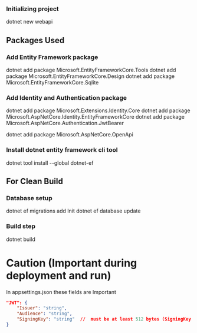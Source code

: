 ### Initializing project
dotnet new webapi

## Packages Used
### Add Entity Framework package
dotnet add package Microsoft.EntityFrameworkCore.Tools
dotnet add package Microsoft.EntityFrameworkCore.Design
dotnet add package Microsoft.EntityFrameworkCore.Sqlite

### Add Identity and Authentication package
dotnet add package Microsoft.Extensions.Identity.Core
dotnet add package Microsoft.AspNetCore.Identity.EntityFrameworkCore
dotnet add package Microsoft.AspNetCore.Authentication.JwtBearer


dotnet add package Microsoft.AspNetCore.OpenApi

### Install dotnet entity framework cli tool
dotnet tool install --global dotnet-ef


<!-- For a clean build delete "Migrations" directory and Database.db file
    and run the below command in the source directory -->
## For Clean Build
### Database setup
<!-- Initial database migrations -->
dotnet ef migrations add Init
dotnet ef database update

### Build step
dotnet build


# Caution (Important during deployment and run)
In appsettings.json these fields are Important

```json
"JWT": {
    "Issuer": "string",
    "Audience": "string",
    "SigningKey": "string"  //  must be at least 512 bytes (SigningKey must be kept secret)
}
```

